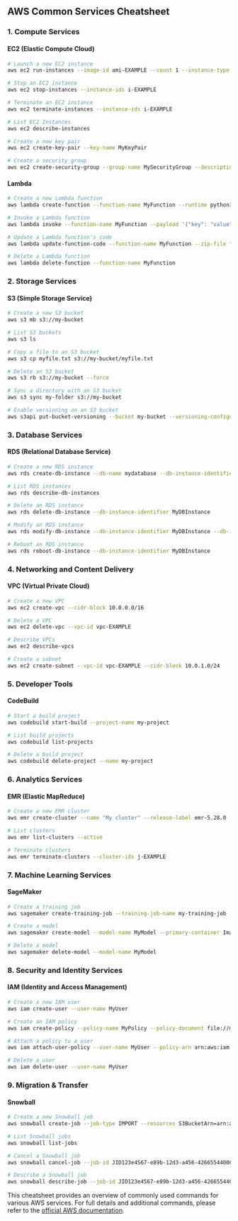 ## AWS Common Services Cheatsheet

### 1. Compute Services

#### EC2 (Elastic Compute Cloud)
```bash
# Launch a new EC2 instance
aws ec2 run-instances --image-id ami-EXAMPLE --count 1 --instance-type t2.micro

# Stop an EC2 instance
aws ec2 stop-instances --instance-ids i-EXAMPLE

# Terminate an EC2 instance
aws ec2 terminate-instances --instance-ids i-EXAMPLE

# List EC2 Instances
aws ec2 describe-instances

# Create a new key pair
aws ec2 create-key-pair --key-name MyKeyPair

# Create a security group
aws ec2 create-security-group --group-name MySecurityGroup --description "My security group"
```

#### Lambda
```bash
# Create a new Lambda function
aws lambda create-function --function-name MyFunction --runtime python3.7 --role MyRole --handler lambda_function.lambda_handler --zip-file fileb://my-deployment-package.zip

# Invoke a Lambda function
aws lambda invoke --function-name MyFunction --payload '{"key": "value"}' output.txt

# Update a Lambda function's code
aws lambda update-function-code --function-name MyFunction --zip-file fileb://my-new-code.zip

# Delete a Lambda function
aws lambda delete-function --function-name MyFunction
```

### 2. Storage Services

#### S3 (Simple Storage Service)
```bash
# Create a new S3 bucket
aws s3 mb s3://my-bucket

# List S3 buckets
aws s3 ls

# Copy a file to an S3 bucket
aws s3 cp myfile.txt s3://my-bucket/myfile.txt

# Delete an S3 bucket
aws s3 rb s3://my-bucket --force

# Sync a directory with an S3 bucket
aws s3 sync my-folder s3://my-bucket

# Enable versioning on an S3 bucket
aws s3api put-bucket-versioning --bucket my-bucket --versioning-configuration Status=Enabled
```

### 3. Database Services

#### RDS (Relational Database Service)
```bash
# Create a new RDS instance
aws rds create-db-instance --db-name mydatabase --db-instance-identifier MyDBInstance --engine MySQL --master-username masteruser --master-user-password masterpass --allocated-storage 20 --instance-class db.t2.micro

# List RDS instances
aws rds describe-db-instances

# Delete an RDS instance
aws rds delete-db-instance --db-instance-identifier MyDBInstance

# Modify an RDS instance
aws rds modify-db-instance --db-instance-identifier MyDBInstance --db-instance-class db.m4.large

# Reboot an RDS instance
aws rds reboot-db-instance --db-instance-identifier MyDBInstance
```

### 4. Networking and Content Delivery

#### VPC (Virtual Private Cloud)
```bash
# Create a new VPC
aws ec2 create-vpc --cidr-block 10.0.0.0/16

# Delete a VPC
aws ec2 delete-vpc --vpc-id vpc-EXAMPLE

# Describe VPCs
aws ec2 describe-vpcs

# Create a subnet
aws ec2 create-subnet --vpc-id vpc-EXAMPLE --cidr-block 10.0.1.0/24
```

### 5. Developer Tools

#### CodeBuild
```bash
# Start a build project
aws codebuild start-build --project-name my-project

# List build projects
aws codebuild list-projects

# Delete a build project
aws codebuild delete-project --name my-project
```

### 6. Analytics Services

#### EMR (Elastic MapReduce)
```bash
# Create a new EMR cluster
aws emr create-cluster --name "My cluster" --release-label emr-5.28.0 --applications Name=Spark --instance-type m5.xlarge --instance-count 3

# List clusters
aws emr list-clusters --active

# Terminate clusters
aws emr terminate-clusters --cluster-ids j-EXAMPLE
```

### 7. Machine Learning Services

#### SageMaker
```bash
# Create a training job
aws sagemaker create-training-job --training-job-name my-training-job --algorithm-specification TrainingImage=my-docker-image,TrainingInputMode=File --role-arn my-iam-role --input-data-config ChannelName=train,S3Uri=s3://my-bucket/train,InputMode=File --output-data-config S3OutputPath=s3://my-bucket/output

# Create a model
aws sagemaker create-model --model-name MyModel --primary-container Image=my-docker-image,ModelDataUrl=s3://my-bucket/model.tar.gz

# Delete a model
aws sagemaker delete-model --model-name MyModel
```

### 8. Security and Identity Services

#### IAM (Identity and Access Management)
```bash
# Create a new IAM user
aws iam create-user --user-name MyUser

# Create an IAM policy
aws iam create-policy --policy-name MyPolicy --policy-document file://mypolicy.json

# Attach a policy to a user
aws iam attach-user-policy --user-name MyUser --policy-arn arn:aws:iam::aws:policy/AmazonS3ReadOnlyAccess

# Delete a user
aws iam delete-user --user-name MyUser
```

### 9. Migration & Transfer

#### Snowball
```bash
# Create a new Snowball job
aws snowball create-job --job-type IMPORT --resources S3BucketArn=arn:aws:s3:::my-bucket

# List Snowball jobs
aws snowball list-jobs

# Cancel a Snowball job
aws snowball cancel-job --job-id JID123e4567-e89b-12d3-a456-426655440000

# Describe a Snowball job
aws snowball describe-job --job-id JID123e4567-e89b-12d3-a456-426655440000
```

This cheatsheet provides an overview of commonly used commands for various AWS services. For full details and additional commands, please refer to the [official AWS documentation](https://docs.aws.amazon.com/cli/latest/index.html).
